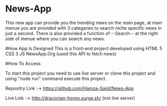 # News-App
This new app can provide you the trending news on the main page, at main menue you are provided with 3 categaries to search niche specific news in just a second.
There is also provided a function of --Search-- at the right side of menue where you can search any news.

#How App Is Designed
This is a front-end project developed using
HTML 5
CSS 3
JS 
NewsApp.Org (used this API to fetch news)

#How To Access

To start this project you need to use live server or clone this project and using "node run" command execute this project.

Repositry Link :-> https://github.com/Hamza-Sajid/News-App

Live Link :-> http://draconian-honey.surge.sh/  (not live server)

